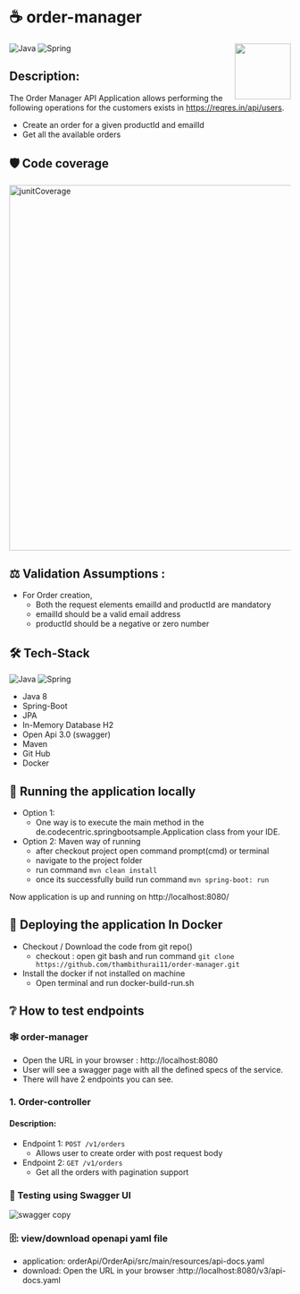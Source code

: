 # ☕ order-manager
<a href="https://foojay.io/works-with-openjdk"><img align="right" src="https://github.com/foojayio/badges/raw/main/works_with_openjdk/Works-with-OpenJDK.png" width="100"></a>


![Java](https://img.shields.io/badge/-Java-000?&logo=Java&logoColor=007396)
![Spring](https://img.shields.io/badge/-Spring-000?&logo=Spring)


## Description:
The Order Manager API Application allows performing the following operations for the customers exists in https://reqres.in/api/users.

  * Create an order for a given productId and emailId
  * Get all the available orders 


## :shield:	 Code coverage
<img width="653" alt="junitCoverage" src="https://user-images.githubusercontent.com/114624820/198869845-97a82fbc-622b-406c-b7db-0d201339c819.PNG">


## :balance_scale:	Validation Assumptions :
- For Order creation,
  - Both the request elements emailId and productId are mandatory
  - emailId should be a valid email address
  - productId should be a negative or zero number
 
## :hammer_and_wrench:	Tech-Stack
![Java](https://img.shields.io/badge/-Java-000?&logo=Java&logoColor=007396)
![Spring](https://img.shields.io/badge/-Spring-000?&logo=Spring)	
- Java 8 
- Spring-Boot
- JPA
- In-Memory Database H2
- Open Api 3.0 (swagger)
- Maven
- Git Hub
- Docker

## :memo: Running the application locally
- Option 1:
  - One way is to execute the main method in the de.codecentric.springbootsample.Application class from your IDE.
- Option 2: Maven way of running
  - after checkout project open command prompt(cmd) or terminal
  - navigate to the project folder
  - run command `mvn clean install`
  - once its successfully build run command `mvn spring-boot: run`

Now application is up and running on http://localhost:8080/

## :memo: Deploying the application In Docker
- Checkout / Download the code from git repo()
	- checkout : open git bash and run command `git clone https://github.com/thambithurai11/order-manager.git`
- Install the docker if not installed on machine
    - Open terminal and run docker-build-run.sh


## :grey_question:	How to test endpoints
### :spider_web:  order-manager
 - Open the URL in your browser : http://localhost:8080
 - User will see a swagger page with all the defined specs of the service.
 - There will have 2 endpoints you can see.


### 1. Order-controller
#### Description:
- Endpoint 1: `POST /v1/orders`
  - Allows user to create order with post request body
- Endpoint 2: `GET /v1/orders`
  - Get all the orders with pagination support 


### :test_tube: Testing using Swagger UI
![swagger copy](https://user-images.githubusercontent.com/45259611/162643934-9f371589-4eb7-4a4e-9a96-780734b6fd89.png)

### 🗄️: view/download openapi yaml file 
- application: orderApi/OrderApi/src/main/resources/api-docs.yaml
- download: Open the URL in your browser :http://localhost:8080/v3/api-docs.yaml




